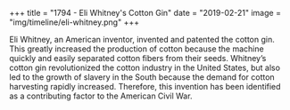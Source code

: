 +++
title = "1794 - Eli Whitney's Cotton Gin"
date = "2019-02-21"
image = "img/timeline/eli-whitney.png"
+++

Eli Whitney, an American inventor, invented and patented the cotton gin. This greatly increased the production of cotton because the machine quickly and easily separated cotton fibers from their seeds. Whitney’s cotton gin revolutionized the cotton industry in the United States, but also led to the growth of slavery in the South because the demand for cotton harvesting rapidly increased. Therefore, this invention has been identified as a contributing factor to the American Civil War.

<!--more-->
